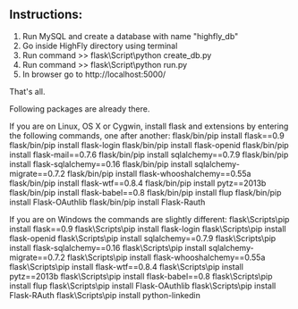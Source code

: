 Instructions:
-------------
1. Run MySQL and create a database with name "highfly_db"
2. Go inside HighFly directory using terminal
3. Run command >> flask\Script\python create_db.py
4. Run command >> flask\Script\python run.py
5. In browser go to http://localhost:5000/

That's all.

Following packages are already there.

If you are on Linux, OS X or Cygwin, install flask and extensions by entering the following commands, one after another:
flask/bin/pip install flask==0.9
flask/bin/pip install flask-login
flask/bin/pip install flask-openid
flask/bin/pip install flask-mail==0.7.6
flask/bin/pip install sqlalchemy==0.7.9
flask/bin/pip install flask-sqlalchemy==0.16
flask/bin/pip install sqlalchemy-migrate==0.7.2
flask/bin/pip install flask-whooshalchemy==0.55a
flask/bin/pip install flask-wtf==0.8.4
flask/bin/pip install pytz==2013b
flask/bin/pip install flask-babel==0.8
flask/bin/pip install flup
flask/bin/pip install Flask-OAuthlib
flask/bin/pip install Flask-Rauth

If you are on Windows the commands are slightly different:
flask\Scripts\pip install flask==0.9
flask\Scripts\pip install flask-login
flask\Scripts\pip install flask-openid
flask\Scripts\pip install sqlalchemy==0.7.9
flask\Scripts\pip install flask-sqlalchemy==0.16
flask\Scripts\pip install sqlalchemy-migrate==0.7.2
flask\Scripts\pip install flask-whooshalchemy==0.55a
flask\Scripts\pip install flask-wtf==0.8.4
flask\Scripts\pip install pytz==2013b
flask\Scripts\pip install flask-babel==0.8
flask\Scripts\pip install flup
flask\Scripts\pip install Flask-OAuthlib
flask\Scripts\pip install Flask-RAuth
flask\Scripts\pip install python-linkedin